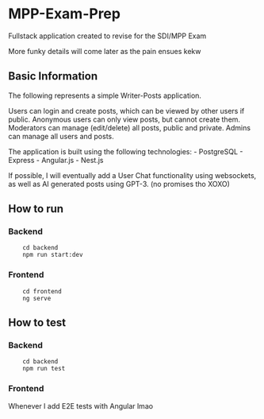 # MPP-Exam-Prep
 Fullstack application created to revise for the SDI/MPP Exam

 More funky details will come later as the pain ensues kekw


## Basic Information
 The following represents a simple Writer-Posts application.
 
 Users can login and create posts, which can be viewed by other users if public.
 Anonymous users can only view posts, but cannot create them.
 Moderators can manage (edit/delete) all posts, public and private.
 Admins can manage all users and posts.

 The application is built using the following technologies:
    - PostgreSQL
    - Express
    - Angular.js
    - Nest.js

If possible, I will eventually add a User Chat functionality using websockets, as well as AI generated posts using GPT-3. (no promises tho XOXO) 


## How to run
 ### Backend
        cd backend
        npm run start:dev
### Frontend
        cd frontend
        ng serve 

## How to test
 ### Backend
        cd backend
        npm run test 

 ### Frontend
 Whenever I add E2E tests with Angular lmao
